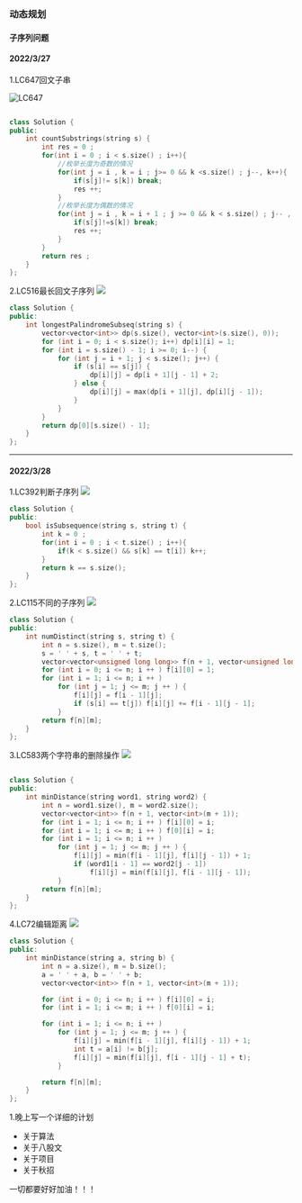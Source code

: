 ### 动态规划
#### 子序列问题
#### 2022/3/27

1.LC647回文子串

![LC647](https://raw.githubusercontent.com/snkersLoujun/Map-Bed/main/Snipaste_LC647.png)

```C++

class Solution {
public:
    int countSubstrings(string s) {
        int res = 0 ;
        for(int i = 0 ; i < s.size() ; i++){
            //枚举长度为奇数的情况
            for(int j = i , k = i ; j>= 0 && k <s.size() ; j--, k++){
                if(s[j]!= s[k]) break;
                res ++;
            }
            //枚举长度为偶数的情况
            for(int j = i , k = i + 1 ; j >= 0 && k < s.size() ; j-- , k++){
                if(s[j]!=s[k]) break;
                res ++;
            }
        }
        return res ;
    }
};

```
>
2.LC516最长回文子序列
![](https://raw.githubusercontent.com/snkersLoujun/Map-Bed/main/Snipaste_LC516.png)
```C++
class Solution {
public:
    int longestPalindromeSubseq(string s) {
        vector<vector<int>> dp(s.size(), vector<int>(s.size(), 0));
        for (int i = 0; i < s.size(); i++) dp[i][i] = 1;
        for (int i = s.size() - 1; i >= 0; i--) {
            for (int j = i + 1; j < s.size(); j++) {
                if (s[i] == s[j]) {
                    dp[i][j] = dp[i + 1][j - 1] + 2;
                } else {
                    dp[i][j] = max(dp[i + 1][j], dp[i][j - 1]);
                }
            }
        }
        return dp[0][s.size() - 1];
    }
};
```
***
#### 2022/3/28
1.LC392判断子序列
![](https://raw.githubusercontent.com/snkersLoujun/Map-Bed/main/Snipaste_LC392.png)
```C++
class Solution {
public:
    bool isSubsequence(string s, string t) {
        int k = 0 ;
        for(int i = 0 ; i < t.size() ; i++){
            if(k < s.size() && s[k] == t[i]) k++;
        }
        return k == s.size();
    }
};
```

2.LC115不同的子序列
![](https://raw.githubusercontent.com/snkersLoujun/Map-Bed/main/Snipaste_LC115.png)
```C++
class Solution {
public:
    int numDistinct(string s, string t) {
        int n = s.size(), m = t.size();
        s = ' ' + s, t = ' ' + t;
        vector<vector<unsigned long long>> f(n + 1, vector<unsigned long long>(m + 1));
        for (int i = 0; i <= n; i ++ ) f[i][0] = 1;
        for (int i = 1; i <= n; i ++ )
            for (int j = 1; j <= m; j ++ ) {
                f[i][j] = f[i - 1][j];
                if (s[i] == t[j]) f[i][j] += f[i - 1][j - 1];
            }
        return f[n][m];
    }
};
```

3.LC583两个字符串的删除操作
![](https://raw.githubusercontent.com/snkersLoujun/Map-Bed/main/Snipaste_LC583.png)
```C++

class Solution {
public:
    int minDistance(string word1, string word2) {
        int n = word1.size(), m = word2.size();
        vector<vector<int>> f(n + 1, vector<int>(m + 1));
        for (int i = 1; i <= n; i ++ ) f[i][0] = i;
        for (int i = 1; i <= m; i ++ ) f[0][i] = i;
        for (int i = 1; i <= n; i ++ )
            for (int j = 1; j <= m; j ++ ) {
                f[i][j] = min(f[i - 1][j], f[i][j - 1]) + 1;
                if (word1[i - 1] == word2[j - 1])
                    f[i][j] = min(f[i][j], f[i - 1][j - 1]);
            }
        return f[n][m];
    }
};


```

4.LC72编辑距离
![](https://raw.githubusercontent.com/snkersLoujun/Map-Bed/main/Snipaste_LC72.png)
```C++
class Solution {
public:
    int minDistance(string a, string b) {
        int n = a.size(), m = b.size();
        a = ' ' + a, b = ' ' + b;
        vector<vector<int>> f(n + 1, vector<int>(m + 1));

        for (int i = 0; i <= n; i ++ ) f[i][0] = i;
        for (int i = 1; i <= m; i ++ ) f[0][i] = i;

        for (int i = 1; i <= n; i ++ )
            for (int j = 1; j <= m; j ++ ) {
                f[i][j] = min(f[i - 1][j], f[i][j - 1]) + 1;
                int t = a[i] != b[j];
                f[i][j] = min(f[i][j], f[i - 1][j - 1] + t);
            }

        return f[n][m];
    }
};

```
1.晚上写一个详细的计划
- 关于算法
- 关于八股文
- 关于项目
- 关于秋招

一切都要好好加油！！！


